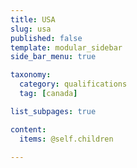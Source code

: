 ```yaml
---
title: USA
slug: usa
published: false
template: modular_sidebar
side_bar_menu: true

taxonomy:
  category: qualifications
  tag: [canada]

list_subpages: true

content:
  items: @self.children

---
```

